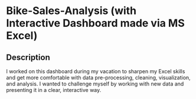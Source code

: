 # Bike-Sales-Analysis (with Interactive Dashboard made via MS Excel)

## Description
I worked on this dashboard during my vacation to sharpen my Excel skills and get more comfortable with data pre-processing, cleaning, visualization, and analysis. I wanted to challenge myself by working with new data and presenting it in a clear, interactive way.


